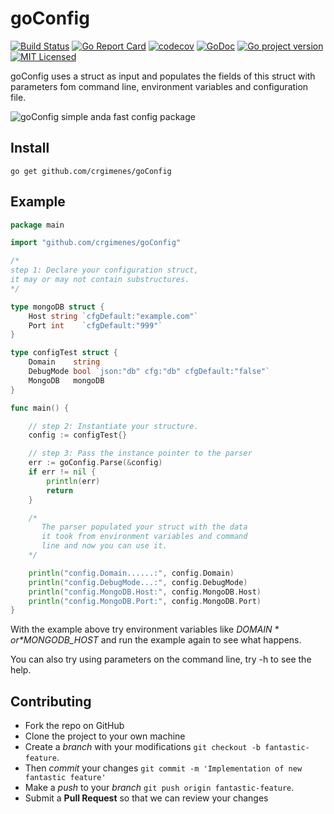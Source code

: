 # goConfig
[![Build Status](https://travis-ci.org/crgimenes/goConfig.svg?branch=master)](https://travis-ci.org/crgimenes/goConfig)
[![Go Report Card](https://goreportcard.com/badge/github.com/crgimenes/goConfig)](https://goreportcard.com/report/github.com/crgimenes/goConfig)
[![codecov](https://codecov.io/gh/crgimenes/goConfig/branch/master/graph/badge.svg)](https://codecov.io/gh/crgimenes/goConfig)
[![GoDoc](https://godoc.org/github.com/crgimenes/goConfig?status.png)](https://godoc.org/github.com/crgimenes/goConfig)
[![Go project version](https://badge.fury.io/go/github.com%2Fcrgimenes%2FgoConfig.svg)](https://badge.fury.io/go/github.com%2Fcrgimenes%2FgoConfig)
[![MIT Licensed](https://img.shields.io/badge/license-MIT-green.svg)](https://tldrlegal.com/license/mit-license)


goConfig uses a struct as input and populates the fields of this struct with parameters fom command line, environment variables and configuration file.

![goConfig simple anda fast config package](http://crg.eti.br/img/goConfig.gif)

## Install

```
go get github.com/crgimenes/goConfig
```

## Example

```go
package main

import "github.com/crgimenes/goConfig"

/*
step 1: Declare your configuration struct,
it may or may not contain substructures.
*/

type mongoDB struct {
	Host string `cfgDefault:"example.com"`
	Port int    `cfgDefault:"999"`
}

type configTest struct {
	Domain    string
	DebugMode bool `json:"db" cfg:"db" cfgDefault:"false"`
	MongoDB   mongoDB
}

func main() {

	// step 2: Instantiate your structure.
	config := configTest{}

	// step 3: Pass the instance pointer to the parser
	err := goConfig.Parse(&config)
	if err != nil {
		println(err)
		return
	}

	/*
	   The parser populated your struct with the data
	   it took from environment variables and command
	   line and now you can use it.
	*/

	println("config.Domain......:", config.Domain)
	println("config.DebugMode...:", config.DebugMode)
	println("config.MongoDB.Host:", config.MongoDB.Host)
	println("config.MongoDB.Port:", config.MongoDB.Port)
}
```

With the example above try environment variables like *$DOMAIN* or *$MONGODB_HOST* and run the example again to see what happens.

You can also try using parameters on the command line, try -h to see the help.

## Contributing

- Fork the repo on GitHub
- Clone the project to your own machine
- Create a *branch* with your modifications `git checkout -b fantastic-feature`.
- Then _commit_ your changes `git commit -m 'Implementation of new fantastic feature'`
- Make a _push_ to your _branch_ `git push origin fantastic-feature`.
- Submit a **Pull Request** so that we can review your changes
